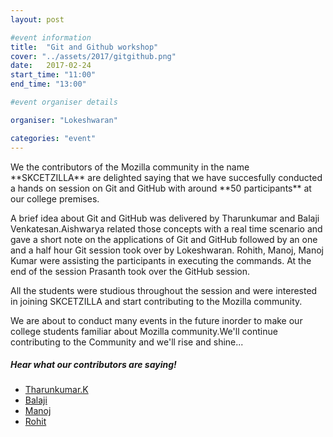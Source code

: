 ```yaml
---
layout: post

#event information
title:  "Git and Github workshop"
cover: "../assets/2017/gitgithub.png"
date:   2017-02-24
start_time: "11:00"
end_time: "13:00"

#event organiser details

organiser: "Lokeshwaran"

categories: "event"
---
```


   <p>We the contributors of the Mozilla community in the name **SKCETZILLA** are delighted saying that we have succesfully conducted a hands on session on Git and GitHub with around **50 participants** at our college premises.</p>
   <p>A brief idea about Git and GitHub was delivered by Tharunkumar and Balaji Venkatesan.Aishwarya related those concepts with a real time scenario and gave a short note on the applications of Git and GitHub followed by an one and a half hour Git session took over by Lokeshwaran. Rohith, Manoj, Manoj Kumar were assisting the participants in executing the commands. At the end of the session Prasanth took over the GitHub session.</p>
   <p>All the students were studious throughout the session and were interested in joining SKCETZILLA and start contributing to the Mozilla community.</p>
   <p>We are about to conduct many events in the future inorder to make our college students familiar about Mozilla community.We'll continue contributing to the Community and we'll rise and shine...</p>

##### Hear what our contributors are saying!

- [Tharunkumar.K](https://medium.com/@tharun1144/an-initial-towards-open-source-by-skcetzilla-8f85e1d104d6#.hjatk0elv)
- [Balaji](https://medium.com/@balajivenkatesan006/skcetzilla-hands-on-session-on-git-and-github-9ad4260f1d4e#.35cooktac)
- [Manoj](https://medium.com/@Mano777777/after-a-long-time-me-and-my-friends-of-skcetzilla-a-club-for-mozilla-contributions-held-an-workshop-cf27a06163c4)
- [Rohit](https://medium.com/@RohitR3108/the-first-event-of-skcetzilla-44f1a65c75de#.ptaf0rysk)

